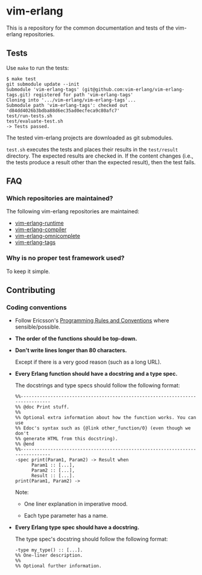 # vim-erlang

This is a repository for the common documentation and tests of the vim-erlang
repositories.

## Tests

Use `make` to run the tests:

```
$ make test
git submodule update --init
Submodule 'vim-erlang-tags' (git@github.com:vim-erlang/vim-erlang-tags.git) registered for path 'vim-erlang-tags'
Cloning into '.../vim-erlang/vim-erlang-tags'...
Submodule path 'vim-erlang-tags': checked out 'd84dd4026b3bdba88d6ec35ad0ecfeca9c80afc7'
test/run-tests.sh
test/evaluate-test.sh
-> Tests passed.
```

The tested vim-erlang projects are downloaded as git submodules.

`test.sh` executes the tests and places their results in the `test/result`
directory. The expected results are checked in. If the content changes (i.e.,
the tests produce a result other than the expected result), then the test fails.

## FAQ

### Which repositories are maintained?

The following vim-erlang repositories are maintained:

- [vim-erlang-runtime](https://github.com/vim-erlang/vim-erlang-runtime)
- [vim-erlang-compiler](https://github.com/vim-erlang/vim-erlang-compiler)
- [vim-erlang-omnicomplete](https://github.com/vim-erlang/vim-erlang-omnicomplete)
- [vim-erlang-tags](https://github.com/vim-erlang/vim-erlang-tags)


### Why is no proper test framework used?

To keep it simple.

## Contributing

### Coding conventions

*   Follow Ericsson's [Programming Rules and
    Conventions](http://www.erlang.se/doc/programming_rules.shtml) where
    sensible/possible.

*   **The order of the functions should be top-down.**

*   **Don't write lines longer than 80 characters.**

    Except if there is a very good reason (such as a long URL).

*   **Every Erlang function should have a docstring and a type spec.**

    The docstrings and type specs should follow the following format:

    ```
    %%------------------------------------------------------------------------------
    %% @doc Print stuff.
    %%
    %% Optional extra information about how the function works. You can use
    %% Edoc's syntax such as {@link other_function/0} (even though we don't
    %% generate HTML from this docstring).
    %% @end
    %%------------------------------------------------------------------------------
    -spec print(Param1, Param2) -> Result when
          Param1 :: [...],
          Param2 :: [...],
          Result :: [...].
    print(Param1, Param2) ->
    ```

    Note:

    -   One liner explanation in imperative mood.

    -   Each type parameter has a name.

*   **Every Erlang type spec should have a docstring.**

    The type spec's docstring should follow the following format:

    ```
    -type my_type() :: [...].
    %% One-liner description.
    %%
    %% Optional further information.
    ```
